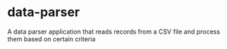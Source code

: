# data-parser
A data parser application that reads records from a CSV file and process them based on certain criteria
